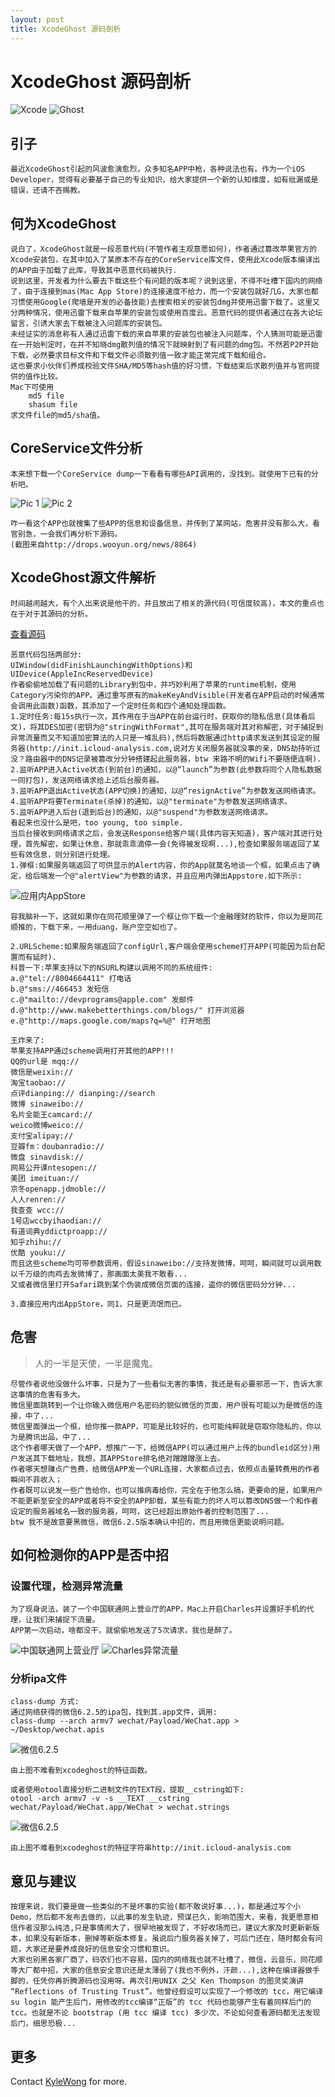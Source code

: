 ```yaml
---
layout: post
title: XcodeGhost 源码剖析
---
```

# XcodeGhost 源码剖析

![Xcode](https://raw.githubusercontent.com/kangwang1988/kangwang1988.github.io/master/_images/xcodeghost_4.jpg)
![Ghost](https://raw.githubusercontent.com/kangwang1988/kangwang1988.github.io/master/_images/xcodeghost_5.jpeg)
## 引子
	
	最近XcodeGhost引起的风波愈演愈烈，众多知名APP中枪，各种说法也有。作为一个iOS Developer，觉得有必要基于自己的专业知识，给大家提供一个新的认知维度，如有纰漏或是错误，还请不吝赐教。
## 何为XcodeGhost
	说白了，XcodeGhost就是一段恶意代码(不管作者主观意愿如何)，作者通过篡改苹果官方的Xcode安装包，在其中加入了某原本不存在的CoreService库文件，使用此Xcode版本编译出的APP由于加载了此库，导致其中恶意代码被执行.
	说到这里，开发者为什么要去下载这些个有问题的版本呢？说到这里，不得不吐槽下国内的网络了，由于连接到mas(Mac App Store)的连接速度不给力，而一个安装包就好几G，大家也都习惯使用Google(爬墙是开发的必备技能)去搜索相关的安装包dmg并使用迅雷下载了。这里又分两种情况，使用迅雷下载来自苹果的安装包或使用百度云。恶意代码的提供者通过在各大论坛留言，引诱大家去下载被注入问题库的安装包。
	未经证实的消息称有人通过迅雷下载的来自苹果的安装包也被注入问题库，个人猜测可能是迅雷在一开始判定时，在并不知晓dmg散列值的情况下就映射到了有问题的dmg包。不然若P2P开始下载，必然要求目标文件和下载文件必须散列值一致才能正常完成下载和组合。
	这也要求小伙伴们养成校验文件SHA/MD5等hash值的好习惯，下载结束后求散列值并与官网提供的值作比较。
	Mac下可使用
		md5 file 
		shasum file
	求文件file的md5/sha值。
## CoreService文件分析
	本来想下载一个CoreService dump一下看看有哪些API调用的，没找到。就使用下已有的分析吧。
![Pic 1](https://raw.githubusercontent.com/kangwang1988/kangwang1988.github.io/master/_images/xcodeghost_1.jpg)
![Pic 2](https://raw.githubusercontent.com/kangwang1988/kangwang1988.github.io/master/_images/xcodeghost_2.png)

	咋一看这个APP也就搜集了些APP的信息和设备信息，并传到了某网站，危害并没有那么大，看官别急，一会我们再分析下源码。
	(截图来自http://drops.wooyun.org/news/8864)
## XcodeGhost源文件解析
	时间越闹越大，有个人出来说是他干的，并且放出了相关的源代码(可信度较高)，本文的重点也在于对于其源码的分析。
[查看源码](https://github.com/XcodeGhostSource/XcodeGhost)
	
	恶意代码包括两部分:
	UIWindow(didFinishLaunchingWithOptions)和UIDevice(AppleIncReservedDevice)
	作者偷偷地加载了有问题的Library到包中，并巧妙利用了苹果的runtime机制，使用Category污染你的APP。通过重写原有的makeKeyAndVisible(开发者在APP启动的时候通常会调用此函数)函数，其添加了一个定时任务和四个通知处理函数。
	1.定时任务:每15s执行一次，其作用在于当APP在前台运行时，获取你的隐私信息(具体看后文)，将其DES加密(密钥为@"stringWithFormat",其可在服务端对其对称解密，对于捕捉到异常流量而又不知道加密算法的人只是一堆乱码),然后将数据通过http请求发送到其设定的服务器(http://init.icloud-analysis.com,说对方关闭服务器就没事的亲，DNS劫持听过没？路由器中的DNS记录被篡改分分钟搭建起此服务器，btw 来路不明的Wifi不要随便连啊).
	2.监听APP进入Active状态(到前台)的通知，以@“launch”为参数(此参数将同个人隐私数据一同打包)，发送网络请求给上述后台服务器。
	3.监听APP退出Active状态(APP切换)的通知，以@“resignActive”为参数发送网络请求。
	4.监听APP将要Terminate(杀掉)的通知，以@"terminate"为参数发送网络请求。
	5.监听APP进入后台(退到后台)的通知，以@"suspend"为参数发送网络请求。
	看起来也没什么是吧，too young, too simple.
	当后台接收到网络请求之后，会发送Response给客户端(具体内容天知道)，客户端对其进行处理，首先解密，如果让休息，那就乖乖滴停一会(免得被发现啊...),检查如果服务端返回了某些有效信息，则分别进行处理。
	1.弹框:如果服务端返回了可供显示的Alert内容，你的App就莫名地谈一个框，如果点击了确定，给后端发一个@"alertView"为参数的请求，并且应用内弹出Appstore.如下所示:
	
![应用内AppStore](https://raw.githubusercontent.com/kangwang1988/kangwang1988.github.io/master/_images/xcodeghost_3.jpg)
	
	容我脑补一下，这就如果你在同花顺里弹了一个框让你下载一个金融理财的软件，你以为是同花顺推的，下载下来，一用duang，账户空空如也了。
	
	2.URLScheme:如果服务端返回了configUrl,客户端会使用scheme打开APP(可能因为后台配置而有延时).
	科普一下:苹果支持以下的NSURL构建以调用不同的系统组件:
	a.@"tel://8004664411" 打电话
	b.@"sms://466453 发短信
	c.@"mailto://devprograms@apple.com" 发邮件
	d.@"http://www.makebetterthings.com/blogs/" 打开浏览器
	e.@"http://maps.google.com/maps?q=%@" 打开地图
	
	王炸来了:
	苹果支持APP通过scheme调用打开其他的APP!!!
	QQ的url是 mqq:// 
	微信是weixin:// 
	淘宝taobao:// 
	点评dianping:// dianping://search 
	微博 sinaweibo:// 
	名片全能王camcard:// 
	weico微博weico:// 
	支付宝alipay:// 
	豆瓣fm：doubanradio:// 
	微盘 sinavdisk:// 
	网易公开课ntesopen://
	美团 imeituan:// 
	京冬openapp.jdmoble:// 
	人人renren:// 
	我查查 wcc:// 
	1号店wccbyihaodian:// 
	有道词典yddictproapp:// 
	知乎zhihu://
	优酷 youku://
	而且这些scheme均可带参数调用，假设sinaweibo://支持发微博，呵呵，瞬间就可以调用数以千万级的肉鸡去发微博了，那画面太美我不敢看...
	又或者微信里打开Safari跳到某个伪装成微信页面的连接，盗你的微信密码分分钟...
	
	3.直接应用内出AppStore，同1，只是更流氓而已。

## 危害

>人的一半是天使，一半是魔鬼。

	尽管作者说他没做什么坏事，只是为了一些看似无害的事情，我还是有必要邪恶一下，告诉大家这事情的危害有多大。
	微信里面跳转到一个让你输入微信用户名密码的貌似微信的页面，用户很有可能以为是微信的连接，中了...
	微信里面弹出一个框，给你推一款APP，可能是比较好的，也可能纯粹就是窃取你隐私的，你以为是腾讯出品，中了...
	这个作者哪天做了一个APP，想推广一下，给微信APP(可以通过用户上传的bundleid区分)用户发送其下载地址，我想，其APPStore排名绝对蹭蹭蹭涨上去。
	作者哪天想赚点广告费，给微信APP发一个URL连接，大家都点过去，依照点击量转费用的作者瞬间不菲收入；
	作者既可以说发一些广告给你，也可以推病毒给你，完全在于他怎么搞，更要命的是，如果用户不能更新至安全的APP或者将不安全的APP卸载，某些有能力的坏人可以篡改DNS做一个和作者设定的服务器域名一致的服务器，呵呵，这已经超出原始作者的控制范围了...
	btw 我不是故意要黑微信，微信6.2.5版本确认中招的，而且用微信更能说明问题。
	
## 如何检测你的APP是否中招
### 设置代理，检测异常流量
	为了现身说法，装了一个中国联通网上营业厅的APP，Mac上开启Charles并设置好手机的代理，让我们来捕捉下流量。
	APP第一次启动，啥都没干，就偷偷地发送了5次请求，我也是醉了。
![中国联通网上营业厅](https://raw.githubusercontent.com/kangwang1988/kangwang1988.github.io/master/_images/xcodeghost_8.jpg)
![Charles异常流量](https://raw.githubusercontent.com/kangwang1988/kangwang1988.github.io/master/_images/xcodeghost_9.png)
### 分析ipa文件
	class-dump 方式:
	通过网络获得的微信6.2.5的ipa包，找到其.app文件，调用:
	class-dump --arch armv7 wechat/Payload/WeChat.app > ~/Desktop/wechat.apis
![微信6.2.5](https://raw.githubusercontent.com/kangwang1988/kangwang1988.github.io/master/_images/xcodeghost_6.png)
	
	由上图不难看到xcodeghost的特征函数。
	
	或者使用otool直接分析二进制文件的TEXT段，提取__cstring如下:
	otool -arch armv7 -v -s __TEXT __cstring wechat/Payload/WeChat.app/WeChat > wechat.strings
![微信6.2.5](https://github.com/kangwang1988/kangwang1988.github.io/raw/master/_images/xcodeghost_7.png)
	
	由上图不难看到xcodeghost的特征字符串http://init.icloud-analysis.com
## 意见与建议

	按理来说，我们要是做一些类似的不是坏事的实验(都不敢说好事...)，都是通过写个小Demo，然后都不发布去做的，以此事的发生轨迹，预谋已久，影响范围大，来看，我更愿意相信作者没那么纯洁,只是事情闹大了，很早地被发现了，不好收场而已，建议大家及时更新新版本，如果没有新版本，删掉等新版本修复。虽说后门服务器关掉了，可后门还在，随时都会有问题，大家还是要养成良好的信息安全习惯和意识。
	大家也别黑各家厂商了，码农们也不容易，国内的网络我也就不吐槽了，微信，云音乐，同花顺等大厂都中招，大家的信息安全意识还是太薄弱了(我也不例外，汗颜...),这种在编译器做手脚的，任凭你再折腾源码也没用呀。再次引用UNIX 之父 Ken Thompson 的图灵奖演讲 “Reflections of Trusting Trust”。他曾经假设可以实现了一个修改的 tcc，用它编译 su login 能产生后门，用修改的tcc编译“正版”的 tcc 代码也能够产生有着同样后门的 tcc。也就是不论 bootstrap (用 tcc 编译 tcc) 多少次，不论如何查看源码都无法发现后门，细思恐极...


## 更多
Contact [KyleWong](mailto:kang.wang1988@gmail.com) for more.